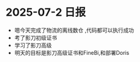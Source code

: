 
# 2025-07-2 日报

*  嗯今天完成了物流的离线数仓 ,代码都可以执行成功
*  考了影刀初级证书
*  学习了影刀高级
*  明天的目标是影刀高级证书和FineBi,和部署Doris

